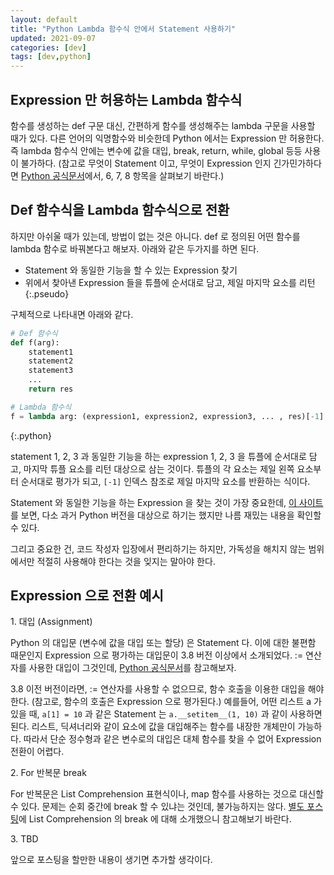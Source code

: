 ```yaml
---
layout: default
title: "Python Lambda 함수식 안에서 Statement 사용하기"
updated: 2021-09-07
categories: [dev]
tags: [dev,python]
---
```


## Expression 만 허용하는 Lambda 함수식
 
함수를 생성하는 def 구문 대신, 간편하게 함수를 생성해주는 lambda 구문을 사용할 때가 있다. 다른 언어의 익명함수와 비슷한데 Python 에서는 Expression 만 허용한다. 즉 lambda 함수식 안에는 변수에 값을 대입, break, return, while, global 등등 사용이 불가하다. (참고로 무엇이 Statement 이고, 무엇이 Expression 인지 긴가민가하다면 [Python 공식문서](https://docs.python.org/ko/3/reference/index.html)에서, 6, 7, 8 항목을 살펴보기 바란다.)

## Def 함수식을 Lambda 함수식으로 전환

하지만 아쉬울 때가 있는데, 방법이 없는 것은 아니다. def 로 정의된 어떤 함수를 lambda 함수로 바꿔본다고 해보자. 아래와 같은 두가지를 하면 된다.

- Statement 와 동일한 기능을 할 수 있는 Expression 찾기
- 위에서 찾아낸 Expression 들을 튜플에 순서대로 담고, 제일 마지막 요소를 리턴
{:.pseudo}

구체적으로 나타내면 아래와 같다.

```python
# Def 함수식
def f(arg):
    statement1
    statement2
    statement3
    ...
    return res

# Lambda 함수식
f = lambda arg: (expression1, expression2, expression3, ... , res)[-1]
```
{:.python}

statement 1, 2, 3 과 동일한 기능을 하는 expression 1, 2, 3 을 튜플에 순서대로 담고, 마지막 튜플 요소를 리턴 대상으로 삼는 것이다. 튜플의 각 요소는 제일 왼쪽 요소부터 순서대로 평가가 되고, `[-1]` 인덱스 참조로 제일 마지막 요소를 반환하는 식이다.

Statement 와 동일한 기능을 하는 Expression 을 찾는 것이 가장 중요한데, [이 사이트](http://p-nand-q.com/python/lambda.html)를 보면, 다소 과거 Python 버전을 대상으로 하기는 했지만 나름 재밌는 내용을 확인할 수 있다.

그리고 중요한 건, 코드 작성자 입장에서 편리하기는 하지만, 가독성을 해치지 않는 범위에서만 적절히 사용해야 한다는 것을 잊지는 말아야 한다.

## Expression 으로 전환 예시

1\. 대입 (Assignment)

Python 의 대입문 (변수에 값을 대입 또는 할당) 은 Statement 다. 이에 대한 불편함 때문인지 Expression 으로 평가하는 대입문이 3.8 버전 이상에서 소개되었다. := 연산자를 사용한 대입이 그것인데, [Python 공식문서](https://docs.python.org/ko/3/whatsnew/3.8.html#assignment-expressions)를 참고해보자.

3.8 이전 버전이라면, := 연산자를 사용할 수 없으므로, 함수 호출을 이용한 대입을 해야 한다. (참고로, 함수의 호출은 Expression 으로 평가된다.) 예를들어, 어떤 리스트 a 가 있을 때, `a[1] = 10` 과 같은 Statement 는 `a.__setitem__(1, 10)` 과 같이 사용하면 된다. 리스트, 딕셔너리와 같이 요소에 값을 대입해주는 함수를 내장한 개체만이 가능하다. 따라서 단순 정수형과 같은 변수로의 대입은 대체 함수를 찾을 수 없어 Expression 전환이 어렵다.

2\. For 반복문 break

For 반복문은 List Comprehension 표현식이나, map 함수를 사용하는 것으로 대신할 수 있다. 문제는 순회 중간에 break 할 수 있냐는 것인데, 불가능하지는 않다. [별도 포스팅](/post/python-break-out-of-list-comprehension-on-a-certain-condition)에 List Comprehension 의 break 에 대해 소개했으니 참고해보기 바란다.

3\. TBD

앞으로 포스팅을 할만한 내용이 생기면 추가할 생각이다.
